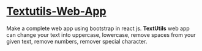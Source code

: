 # <a href="https://site-textutil.netlify.app/">Textutils-Web-App</a>
Make a complete web app using bootstrap in react js.
<b>TextUtils</b> web app can change your text into uppercase, lowercase, remove spaces from your given text, remove numbers, remover special character.
